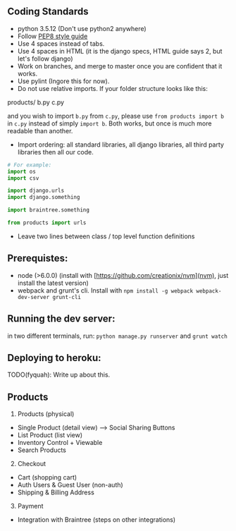## Coding Standards

- python 3.5.12 (Don't use python2 anywhere)
- Follow [PEP8 style guide](https://www.python.org/dev/peps/pep-0008/)
- Use 4 spaces instead of tabs.
- Use 4 spaces in HTML (it is the django specs, HTML guide says 2, but let's follow django)
- Work on branches, and merge to master once you are confident that it works.
- Use pylint (Ingore this for now).
- Do not use relative imports. If your folder structure looks like this:

products/
    b.py
    c.py

and you wish to import `b.py` from `c.py`, please use `from products import b`
in `c.py` instead of simply `import b`. Both works, but once is much more
readable than another.

- Import ordering: all standard libraries, all django libraries, all third party libraries then all our code.

~~~python
# For example:
import os
import csv

import django.urls
import django.something

import braintree.something

from products import urls
~~~

- Leave two lines between class / top level function definitions

## Prerequistes:

- node (>6.0.0) (install with [https://github.com/creationix/nvm](nvm), just install the latest version)
- webpack and grunt's cli. Install with `npm install -g webpack webpack-dev-server grunt-cli`

## Running the dev server:

in two different terminals, run: `python manage.py runserver` and `grunt watch`

## Deploying to heroku:

TODO(fyquah): Write up about this.

## Products

1. Products (physical)

- Single Product (detail view) --> Social Sharing Buttons
- List Product (list view)
- Inventory Control + Viewable
- Search Products

2. Checkout

- Cart (shopping cart)
- Auth Users & Guest User (non-auth)
- Shipping & Billing Address

3. Payment

- Integration with Braintree (steps on other integrations)
